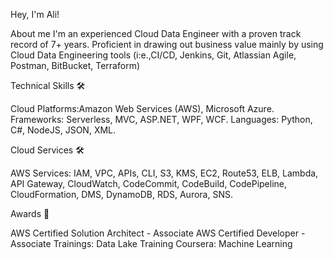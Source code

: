 Hey, I'm Ali!

About me 
I'm an experienced Cloud Data Engineer with a proven track record of 7+ years.
Proficient in drawing out business value mainly by using Cloud Data Engineering tools (i:e.,CI/CD, Jenkins, Git, Atlassian Agile, Postman, BitBucket, Terraform)

Technical Skills 🛠️

Cloud Platforms:Amazon Web Services (AWS), Microsoft Azure.
Frameworks: Serverless, MVC, ASP.NET, WPF, WCF.
Languages: Python, C#, NodeJS, JSON, XML.

Cloud Services 🛠️

AWS Services: IAM, VPC, APIs, CLI, S3, KMS, EC2, Route53, ELB, Lambda, API 
Gateway, CloudWatch, CodeCommit, CodeBuild, CodePipeline, CloudFormation, DMS, 
DynamoDB, RDS, Aurora, SNS.

Awards 📜

AWS Certified Solution Architect - Associate 
AWS Certified Developer - Associate
Trainings: Data Lake Training
Coursera: Machine Learning
